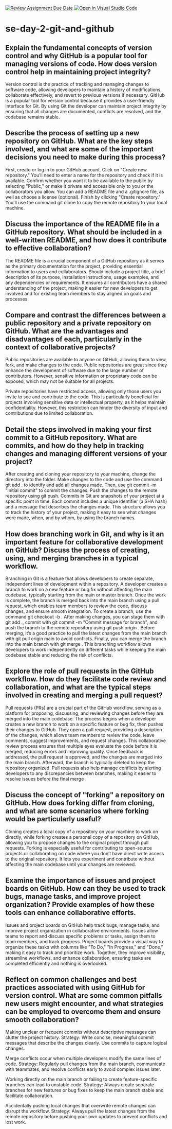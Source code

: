 [![Review Assignment Due Date](https://classroom.github.com/assets/deadline-readme-button-22041afd0340ce965d47ae6ef1cefeee28c7c493a6346c4f15d667ab976d596c.svg)](https://classroom.github.com/a/8wgCKhpZ)
[![Open in Visual Studio Code](https://classroom.github.com/assets/open-in-vscode-2e0aaae1b6195c2367325f4f02e2d04e9abb55f0b24a779b69b11b9e10269abc.svg)](https://classroom.github.com/online_ide?assignment_repo_id=16951391&assignment_repo_type=AssignmentRepo)
# se-day-2-git-and-github
## Explain the fundamental concepts of version control and why GitHub is a popular tool for managing versions of code. How does version control help in maintaining project integrity?
Version control is the practice of tracking and managing changes to software code, allowing developers to maintain a history of modifications, collaborate effectively, and revert to previous versions if necessary. GitHub is a popular tool for version control because it provides a user-friendly interface for Git. By using Git the developer can maintain project integrity by ensuring that all changes are documented, conflicts are resolved, and the codebase remains stable.

## Describe the process of setting up a new repository on GitHub. What are the key steps involved, and what are some of the important decisions you need to make during this process?
First, create or log in to your GitHub account. Click on "Create new repository." You’ll need to enter a name for the repository and check if it is available. Confirm whether you want it to be available to the public by selecting "Public," or make it private and accessible only to you or the collaborators you allow. You can add a README file and a .gitignore file, as well as choose a license (optional). Finish by clicking "Create repository." You’ll use the command git clone to copy the remote repository to your local machine.

## Discuss the importance of the README file in a GitHub repository. What should be included in a well-written README, and how does it contribute to effective collaboration?
The README file is a crucial component of a GitHub repository as it serves as the primary documentation for the project, providing essential information to users and collaborators. Should include a project title, a brief description of its purpose, installation instructions, usage examples, and any dependencies or requirements. It ensures all contributors have a shared understanding of the project, making it easier for new developers to get involved and for existing team members to stay aligned on goals and processes.

## Compare and contrast the differences between a public repository and a private repository on GitHub. What are the advantages and disadvantages of each, particularly in the context of collaborative projects?
Public repositories are available to anyone on GitHub, allowing them to view, fork, and make changes to the code. Public repositories are great since they enhance the development of software due to the large number of contributors. However, sensitive information or proprietary code can be exposed, which may not be suitable for all projects.

Private repositories have restricted access, allowing only those users you invite to see and contribute to the code. This is particularly beneficial for projects involving sensitive data or intellectual property, as it helps maintain confidentiality. However, this restriction can hinder the diversity of input and contributions due to limited collaboration.

## Detail the steps involved in making your first commit to a GitHub repository. What are commits, and how do they help in tracking changes and managing different versions of your project?
After creating and cloning your repository to your machine, change the directory into the folder. Make changes to the code and use the command git add . to identify and add all changes made. Then, use git commit -m "initial commit" to commit the changes. Push the changes to the remote repository using git push.
Commits in Git are snapshots of your project at a specific point in time. Each commit includes a unique identifier (a SHA hash) and a message that describes the changes made. This structure allows you to track the history of your project, making it easy to see what changes were made, when, and by whom, by using the branch names.

## How does branching work in Git, and why is it an important feature for collaborative development on GitHub? Discuss the process of creating, using, and merging branches in a typical workflow.
Branching in Git is a feature that allows developers to create separate, independent lines of development within a repository. A developer creates a branch to work on a new feature or bug fix without affecting the main codebase, typically starting from the main or master branch. Once the work is complete, the branch is merged back into the main branch using a pull request, which enables team members to review the code, discuss changes, and ensure smooth integration. To create a branch, use the command git checkout -b <branch-name>. After making changes, you can stage them with git add ., commit with git commit -m "Commit message for branch", and push the branch to the remote repository using git push origin <branch-name>. Before merging, it’s a good practice to pull the latest changes from the main branch with git pull origin main to avoid conflicts. Finally, you can merge the branch into the main branch with git merge <branch-name>. This branching workflow allows developers to work independently on different tasks while keeping the main codebase stable and reducing the risk of conflicts.

## Explore the role of pull requests in the GitHub workflow. How do they facilitate code review and collaboration, and what are the typical steps involved in creating and merging a pull request?
Pull requests (PRs) are a crucial part of the GitHub workflow, serving as a platform for proposing, discussing, and reviewing changes before they are merged into the main codebase. The process begins when a developer creates a new branch to work on a specific feature or bug fix, then pushes their changes to GitHub. They open a pull request, providing a description of the changes, which allows team members to review the code, leave comments, suggest improvements, and request changes. This collaborative review process ensures that multiple eyes evaluate the code before it is merged, reducing errors and improving quality. Once feedback is addressed, the pull request is approved, and the changes are merged into the main branch. Afterward, the branch is typically deleted to keep the repository organized. Pull requests also help manage conflicts by alerting developers to any discrepancies between branches, making it easier to resolve issues before the final merge

## Discuss the concept of "forking" a repository on GitHub. How does forking differ from cloning, and what are some scenarios where forking would be particularly useful?
Cloning creates a local copy of a repository on your machine to work on directly, while forking creates a personal copy of a repository on GitHub, allowing you to propose changes to the original project through pull requests. Forking is especially useful for contributing to open-source projects or collaborating on code where you don’t have direct write access to the original repository. It lets you experiment and contribute without affecting the main codebase until your changes are reviewed.

## Examine the importance of issues and project boards on GitHub. How can they be used to track bugs, manage tasks, and improve project organization? Provide examples of how these tools can enhance collaborative efforts.
Issues and project boards on GitHub help track bugs, manage tasks, and improve project organization in collaborative environments. Issues allow teams to report and discuss specific problems or tasks, assign them to team members, and track progress. Project boards provide a visual way to organize these tasks with columns like "To Do," "In Progress," and "Done," making it easy to track and prioritize work. Together, they improve visibility, streamline workflows, and enhance collaboration, ensuring tasks are completed efficiently and nothing is overlooked.

## Reflect on common challenges and best practices associated with using GitHub for version control. What are some common pitfalls new users might encounter, and what strategies can be employed to overcome them and ensure smooth collaboration?
Making unclear or frequent commits without descriptive messages can clutter the project history.
Strategy: Write concise, meaningful commit messages that describe the changes clearly. Use commits to capture logical changes.

Merge conflicts occur when multiple developers modify the same lines of code.
Strategy: Regularly pull changes from the main branch, communicate with teammates, and resolve conflicts early to avoid complex issues later.

Working directly on the main branch or failing to create feature-specific branches can lead to unstable code.
Strategy: Always create separate branches for new features or bug fixes to keep the main branch stable and facilitate collaboration.

Accidentally pushing local changes that overwrite remote changes can disrupt the workflow.
Strategy: Always pull the latest changes from the remote repository before pushing your own updates to prevent conflicts and lost work.